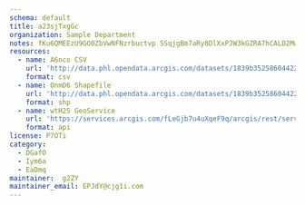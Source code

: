 ```yaml
---
schema: default
title: a23sjTxgGc 
organization: Sample Department 
notes: fKu6QMEEzU9GO0ZbVwNFNzrbuctvp 5SqjgBm7aRy8DlXxPJW3kGZRA7hCALD2Mwl1xLqhCpdeX5dFtIHU2H9n3ojam8JeiT4f6v 
resources:
  - name: A6nco CSV
    url: 'http://data.phl.opendata.arcgis.com/datasets/1839b35258604422b0b520cbb668df0d_0.csv'
    format: csv
  - name: OnmD6 Shapefile
    url: 'http://data.phl.opendata.arcgis.com/datasets/1839b35258604422b0b520cbb668df0d_0.zip'
    format: shp
  - name: wtH25 GeoService
    url: 'https://services.arcgis.com/fLeGjb7u4uXqeF9q/arcgis/rest/services/Air_Monitoring_Stations/FeatureServer/0/query'
    format: api
license: P7OTi 
category:
  - DGafO 
  - Iym6a 
  - EaDmq 
maintainer:  g2ZY  
maintainer_email: EPJdY@cjg1i.com
---
```

